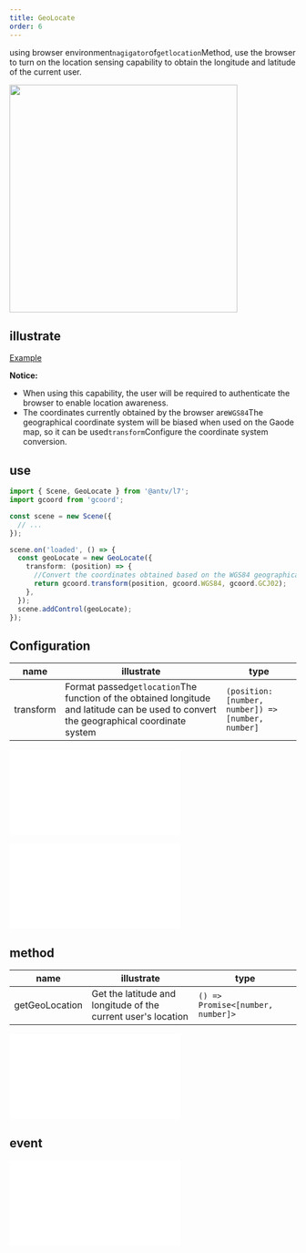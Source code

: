 ```yaml
---
title: GeoLocate
order: 6
---
```


using browser environment`nagigator`of`getlocation`Method, use the browser to turn on the location sensing capability to obtain the longitude and latitude of the current user.

<img src="https://gw.alipayobjects.com/mdn/rms_816329/afts/img/A*BOsBRJyYeMEAAAAAAAAAAAAAARQnAQ" width="400"/>

## illustrate

[Example](/examples/component/control#geolocate)

**Notice:**

* When using this capability, the user will be required to authenticate the browser to enable location awareness.
* The coordinates currently obtained by the browser are`WGS84`The geographical coordinate system will be biased when used on the Gaode map, so it can be used`transform`Configure the coordinate system conversion.

## use

```ts
import { Scene, GeoLocate } from '@antv/l7';
import gcoord from 'gcoord';

const scene = new Scene({
  // ...
});

scene.on('loaded', () => {
  const geoLocate = new GeoLocate({
    transform: (position) => {
      //Convert the coordinates obtained based on the WGS84 geographical coordinate system into the GCJ02 coordinate system
      return gcoord.transform(position, gcoord.WGS84, gcoord.GCJ02);
    },
  });
  scene.addControl(geoLocate);
});
```

## Configuration

| name      | illustrate                                                                                                                              | type                                               |
| --------- | --------------------------------------------------------------------------------------------------------------------------------------- | -------------------------------------------------- |
| transform | Format passed`getlocation`The function of the obtained longitude and latitude can be used to convert the geographical coordinate system | `(position: [number, number]) => [number, number]` |

<embed src="@/docs/common/control/btn-api.en.md"></embed>

<embed src="@/docs/common/control/api.en.md"></embed>

## method

| name           | illustrate                                                    | type                              |
| -------------- | ------------------------------------------------------------- | --------------------------------- |
| getGeoLocation | Get the latitude and longitude of the current user's location | `() => Promise<[number, number]>` |

<embed src="@/docs/common/control/method.en.md"></embed>

## event

<embed src="@/docs/common/control/event.en.md"></embed>
